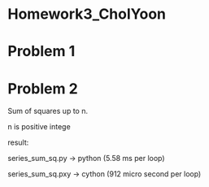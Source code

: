 Homework3_CholYoon
==================

Problem 1
==================
Problem 2
==================
Sum of squares up to n.

n is positive intege

result:

series_sum_sq.py -> python (5.58 ms per loop)

series_sum_sq.pxy -> cython (912 micro second per loop)

